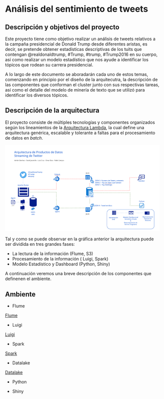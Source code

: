 # Análisis del sentimiento de tweets

## Descripción y objetivos del proyecto
Este proyecto tiene como objetivo realizar un análisis de tweets relativos a la campaña presidencial de Donald Trump desde diferentes aristas, es decir, se pretende obtener estadísticas descriptivas de los tuits que contengan @realdonaldtrump, #Trump, #trump, #Trump2016 en su cuerpo, así como realizar un modelo estadístico que nos ayude a identificar los tópicos que rodean su carrera presidencial.

A lo largo de este documento se aboradarán cada uno de estos temas, comenzando en principio por el diseño de la arquitecutra, la descripción de las componentes que conforman el cluster junto con sus respectivas tareas, así como el detalle del modelo de minería de texto que se utilizó para identificar los diversos tópicos.

## Descripción de la arquitectura

El proyecto consiste de múltiples tecnologías y componentes organizados según los lineamientos de la [Arquitectura Lambda](http://lambda-architecture.net/), la cual define una arquitectura genérica, escalable y tolerante a faltas para el procesamiento de datos en _batch_.


![Diseño Arquitectura](Readme_images/arqui.png)

Tal y como se puede observar en la gráfica anterior la arquitectura puede ser dividida en tres grandes fases:

* La lectura de la información (Flume, S3)
* Procesamiento de la información ( Luigi, Spark)
* Modelo Estadístico y Dashboard (Python, Shiny)

A continuación veremos una breve descripción de los componentes que definenen el ambiente.

## Ambiente

* Flume

[Flume](https://github.com/omisimo/trump/tree/master/ambiente/docker-images/flume)


* Luigi

[Luigi](https://github.com/omisimo/trump/tree/master/ambiente/docker-images/luigid)



* Spark

[Spark](https://github.com/omisimo/trump/tree/master/ambiente/docker-images/spark)


* Datalake

[Datalake](https://github.com/omisimo/trump/tree/master/ambiente/docker-images/datalake)


* Python


* Shiny
